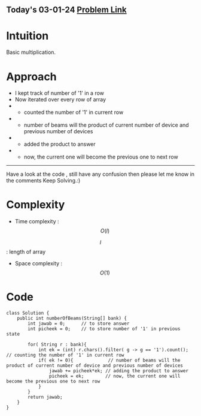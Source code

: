 ## Today's 03-01-24 [Problem Link](https://leetcode.com/problems/number-of-laser-beams-in-a-bank/description/?envType=daily-question&envId=2024-01-03)


# Intuition
<!-- Describe your first thoughts on how to solve this problem. -->
Basic multiplication.
# Approach
<!-- Describe your approach to solving the problem. -->
- I kept track of number of '1' in a row
- Now iterated over every row of array 
- - counted the number of '1' in current row
- - number of beams will the product of current number of device and previous number of devices
- -  added the product to answer
- -  now, the current one will become the previous one to next row
---
Have a look at the code , still have any confusion then please let me know in the comments
Keep Solving.:)

# Complexity
- Time complexity : $$O(l)$$
<!-- Add your time complexity here, e.g. $$O(n)$$ -->
$$l$$ : length of array
- Space complexity : $$O(1)$$
<!-- Add your space complexity here, e.g. $$O(n)$$ -->

# Code
```
class Solution {
    public int numberOfBeams(String[] bank) {
        int jawab = 0;      // to store answer
        int picheek = 0;    // to store number of '1' in previous state

        for( String r : bank){
            int ek = (int) r.chars().filter( g -> g == '1').count(); // counting the number of '1' in current row
            if( ek != 0){             // number of beams will the product of current number of device and previous number of devices
                jawab += picheek*ek; // adding the product to answer
                picheek = ek;        // now, the current one will become the previous one to next row
            }
        }
        return jawab;
    }
}
```